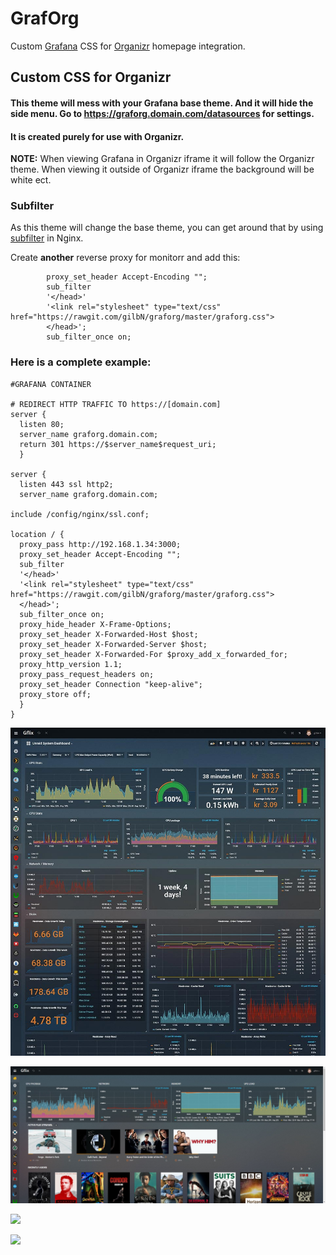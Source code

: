 # GrafOrg

Custom [Grafana](https://github.com/grafana/grafana) CSS for [Organizr](https://github.com/causefx/Organizr) homepage integration. 

## Custom CSS for Organizr
#### This theme will mess with your Grafana base theme. And it will hide the side menu. Go to https://graforg.domain.com/datasources for settings.

#### It is created purely for use with Organizr.
**NOTE:** When viewing Grafana in Organizr iframe it will follow the Organizr theme. When viewing it outside of Organizr iframe the background will be white ect. 

### Subfilter
As this theme will change the base theme, you can get around that by using [subfilter](http://nginx.org/en/docs/http/ngx_http_sub_module.html) in Nginx.

Create **another** reverse proxy for monitorr and add this:
```nginx
		proxy_set_header Accept-Encoding "";
		sub_filter
		'</head>'
		'<link rel="stylesheet" type="text/css" href="https://rawgit.com/gilbN/graforg/master/graforg.css">
		</head>';
		sub_filter_once on;
```
### Here is a complete example:
```nginx
#GRAFANA CONTAINER 

# REDIRECT HTTP TRAFFIC TO https://[domain.com]
server {
  listen 80;
  server_name graforg.domain.com;
  return 301 https://$server_name$request_uri;
  }

server {
  listen 443 ssl http2;
  server_name graforg.domain.com;

include /config/nginx/ssl.conf;

location / {
  proxy_pass http://192.168.1.34:3000;
  proxy_set_header Accept-Encoding "";
  sub_filter
  '</head>'
  '<link rel="stylesheet" type="text/css" href="https://rawgit.com/gilbN/graforg/master/graforg.css">
  </head>';
  sub_filter_once on;
  proxy_hide_header X-Frame-Options;
  proxy_set_header X-Forwarded-Host $host;
  proxy_set_header X-Forwarded-Server $host;
  proxy_set_header X-Forwarded-For $proxy_add_x_forwarded_for;
  proxy_http_version 1.1;
  proxy_pass_request_headers on;
  proxy_set_header Connection "keep-alive";
  proxy_store off;
  }
}
```

![](/screenshots/1.jpg)

![](/screenshots/2.jpg)

![](/screenshots/3.jpg)

![](/screenshots/4.jpg)
